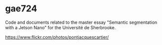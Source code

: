 # gae724
Code and documents related to the master essay "Semantic segmentation with a Jetson Nano" for the Université de Sherbrooke.


https://www.flickr.com/photos/pontjacquescartier/
